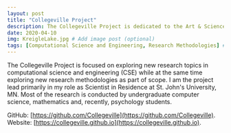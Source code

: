 ```yaml
---
layout: post
title: "Collegeville Project"
description: The Collegeville Project is dedicated to the Art & Science of Computational Science and Engineering
date: 2020-04-10
img: KreigleLake.jpg # Add image post (optional)
tags: [Computational Science and Engineering, Research Methodologies] # add tag
---
```

The Collegeville Project is focused on exploring new research topics in computational science and engineering (CSE) while at the same time exploring new research methodologies as part of scope.  I am the project lead primarily in my role as Scientist in Residence at St. John's University, MN.  Most of the research is conducted by undergraduate computer science, mathematics and, recently, psychology students.  

GitHub: [https://github.com/Collegeville](https://github.com/Collegeville).  Website: [https://collegeville.github.io](https://collegeville.github.io).
